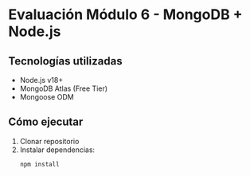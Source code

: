 # Evaluación Módulo 6 - MongoDB + Node.js

## Tecnologías utilizadas
- Node.js v18+
- MongoDB Atlas (Free Tier)
- Mongoose ODM

## Cómo ejecutar
1. Clonar repositorio
2. Instalar dependencias:
   ```bash
   npm install
